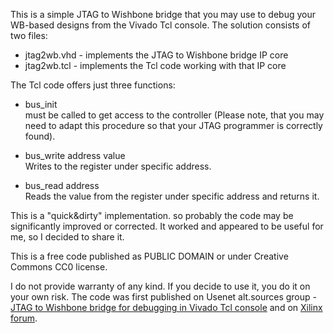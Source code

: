This is a simple JTAG to Wishbone bridge that you may use to debug your WB-based designs from the Vivado Tcl console.
The solution consists of two files:


  * jtag2wb.vhd - implements the JTAG to Wishbone bridge IP core
  * jtag2wb.tcl - implements the Tcl code working with that IP core

The Tcl code offers just three functions:

  *  bus_init<br/>
      must be called to get access to the controller
      (Please note, that you may need to adapt this procedure
      so that your JTAG programmer is correctly found).

  *  bus_write address value<br/>
      Writes to the register under specific address.
  
  *  bus_read address<br/>
      Reads the value from the register under specific address
      and returns it.

This is a "quick&dirty" implementation. so probably the code may be significantly improved or corrected. It worked and appeared to be useful for me, so I decided to share it.

This is a free code published as PUBLIC DOMAIN or under Creative Commons CC0 license.

I do not provide warranty of any kind. If you decide to use it, you do it on your own risk.
The code was first published on Usenet alt.sources group - [JTAG to Wishbone bridge for debugging in Vivado Tcl console](https://groups.google.com/d/msg/alt.sources/npW-y9S7qE0/M7vBcFyGCgAJ) and on [Xilinx forum](https://forums.xilinx.com/t5/Vivado-TCL-Community/JTAG-to-Wishbone-Master/m-p/924687/highlight/true#M7492).
